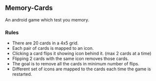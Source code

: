 ## Memory-Cards
An android game which test you memory.

### Rules
 - There are 20 cards in a 4x5 grid.
 - Each pair of cards is mapped to an icon. 
 - Clicking a card flips it showing icon behind it. (max 2 cards at a time) 
 - Flipping 2 cards with the same icon removes those cards. 
 - The goal is to remove all the cards in minimum number of flips. 
 - Different set of icons are mapped to the cards each time the game is restarted.


